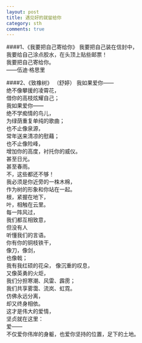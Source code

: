 ```yaml
---
layout: post
title: 遇见好的就留给你
category: sth
comments: true
---
```


####1、《我要把自己寄给你》
我要把自己装在信封中，  
我要给自己涂点胶水，在头顶上贴些邮票！  
我要把自己寄给你。  
——伍迪·格思里

####2、《致橡树》
（舒婷）
我如果爱你——  
绝不像攀援的凌霄花，  
借你的高枝炫耀自己；  
我如果爱你——  
绝不学痴情的鸟儿，  
为绿荫重复单纯的歌曲；  
也不止像泉源，  
常年送来清凉的慰藉；  
也不止像险峰，  
增加你的高度，衬托你的威仪。  
甚至日光。  
甚至春雨。  
不，这些都还不够！  
我必须是你近旁的一株木棉，  
作为树的形象和你站在一起。  
根，紧握在地下，  
叶，相触在云里。  
每一阵风过，  
我们都互相致意，  
但没有人  
听懂我们的言语。  
你有你的铜枝铁干，  
像刀，像剑，  
也像戟；  
我有我红硕的花朵， 
像沉重的叹息，  
又像英勇的火炬，  
我们分担寒潮、风雷、霹雳；  
我们共享雾霭、流岚、虹霓。  
仿佛永远分离，  
却又终身相依。  
这才是伟大的爱情，  
坚贞就在这里：  
爱——  
不仅爱你伟岸的身躯，也爱你坚持的位置，足下的土地。